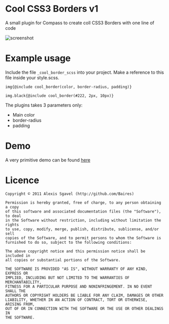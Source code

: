 Cool CSS3 Borders v1
===========

A small plugin for Compass to create coll CSS3 Borders with one line of code


![screenshot](http://f.cl.ly/items/2w0p1A3Z3d2v3f0u0F2E/demo.png)


Example usage
=================

Include the file `_cool_border_scss` into your project. Make a reference to this file inside your style.scss.


	img{@include cool_border(color, border-radius, padding)}
	
	img.black{@include cool_border(#222, 2px, 10px)}


The plugins takes 3 parameters only:

* Main color
* border-radius
* padding


Demo
====

A very primitive demo can be found [here](http://a00.com.ar/css3-borders/)


Licence
=======

    Copyright © 2011 Alexis Sgavel (http://github.com/Baires)
    
    Permission is hereby granted, free of charge, to any person obtaining a copy
    of this software and associated documentation files (the "Software"), to deal
    in the Software without restriction, including without limitation the rights
    to use, copy, modify, merge, publish, distribute, sublicense, and/or sell
    copies of the Software, and to permit persons to whom the Software is
    furnished to do so, subject to the following conditions:
    
    The above copyright notice and this permission notice shall be included in
    all copies or substantial portions of the Software.
    
    THE SOFTWARE IS PROVIDED "AS IS", WITHOUT WARRANTY OF ANY KIND, EXPRESS OR
    IMPLIED, INCLUDING BUT NOT LIMITED TO THE WARRANTIES OF MERCHANTABILITY,
    FITNESS FOR A PARTICULAR PURPOSE AND NONINFRINGEMENT. IN NO EVENT SHALL THE
    AUTHORS OR COPYRIGHT HOLDERS BE LIABLE FOR ANY CLAIM, DAMAGES OR OTHER
    LIABILITY, WHETHER IN AN ACTION OF CONTRACT, TORT OR OTHERWISE, ARISING FROM,
    OUT OF OR IN CONNECTION WITH THE SOFTWARE OR THE USE OR OTHER DEALINGS IN
    THE SOFTWARE.
    
    
    